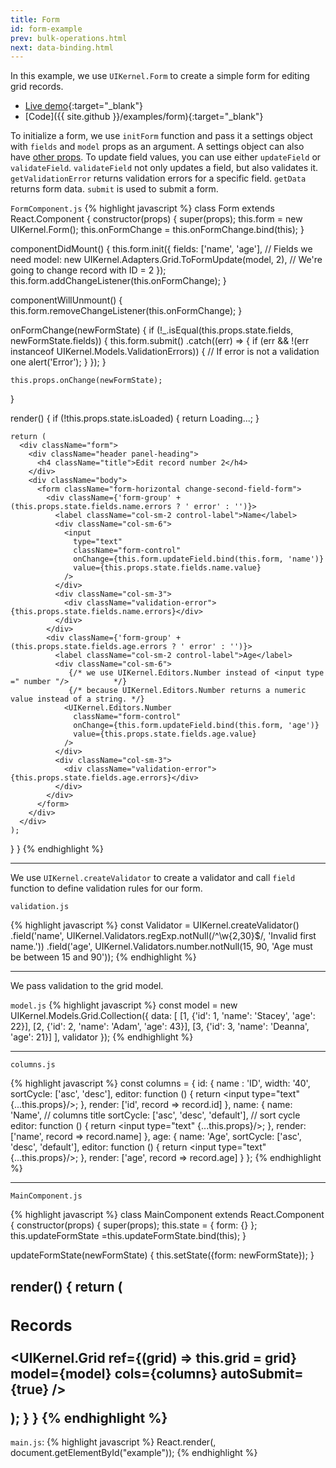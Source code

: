 ```yaml
---
title: Form
id: form-example
prev: bulk-operations.html
next: data-binding.html
---
```


In this example, we use `UIKernel.Form` to create a simple form for editing grid records.

* [Live demo](/examples/form/){:target="_blank"}
* [Code]({{ site.github }}/examples/form){:target="_blank"}

To initialize a form, we use `initForm` function and pass it a settings object with `fields` and `model` props as an argument.
A settings object can also have [other props](form-mixin.html).
To update field values, you can use either `updateField` or `validateField`.
`validateField` not only updates a field, but also validates it.
`getValidationError` returns validation errors for a specific field.
`getData` returns form data.
`submit` is used to submit a form.

`FormComponent.js`
{% highlight javascript %}
class Form extends React.Component {
  constructor(props) {
    super(props);
    this.form = new UIKernel.Form();
    this.onFormChange = this.onFormChange.bind(this);
  }

  componentDidMount() {
    this.form.init({
      fields: ['name', 'age'], // Fields we need
      model: new UIKernel.Adapters.Grid.ToFormUpdate(model, 2), // We're going to change record with ID = 2
    });
    this.form.addChangeListener(this.onFormChange);
  }

  componentWillUnmount() {
    this.form.removeChangeListener(this.onFormChange);
  }

  onFormChange(newFormState) {
    if (!_.isEqual(this.props.state.fields, newFormState.fields)) {
      this.form.submit()
        .catch((err) => {
          if (err && !(err instanceof UIKernel.Models.ValidationErrors)) { // If error is not a validation one
            alert('Error');
          }
        });
    }

    this.props.onChange(newFormState);
  }

  render() {
    if (!this.props.state.isLoaded) {
      return <span>Loading...</span>;
    }

    return (
      <div className="form">
        <div className="header panel-heading">
          <h4 className="title">Edit record number 2</h4>
        </div>
        <div className="body">
          <form className="form-horizontal change-second-field-form">
            <div className={'form-group' + (this.props.state.fields.name.errors ? ' error' : '')}>
              <label className="col-sm-2 control-label">Name</label>
              <div className="col-sm-6">
                <input
                  type="text"
                  className="form-control"
                  onChange={this.form.updateField.bind(this.form, 'name')}
                  value={this.props.state.fields.name.value}
                />
              </div>
              <div className="col-sm-3">
                <div className="validation-error">{this.props.state.fields.name.errors}</div>
              </div>
            </div>
            <div className={'form-group' + (this.props.state.fields.age.errors ? ' error' : '')}>
              <label className="col-sm-2 control-label">Age</label>
              <div className="col-sm-6">
                 {/* we use UIKernel.Editors.Number instead of <input type =" number "/>          */}
                 {/* because UIKernel.Editors.Number returns a numeric value instead of a string. */}
                <UIKernel.Editors.Number
                  className="form-control"
                  onChange={this.form.updateField.bind(this.form, 'age')}
                  value={this.props.state.fields.age.value}
                />
              </div>
              <div className="col-sm-3">
                <div className="validation-error">{this.props.state.fields.age.errors}</div>
              </div>
            </div>
          </form>
        </div>
      </div>
    );
  }
}
{% endhighlight %}

---

We use `UIKernel.createValidator` to create a validator and call `field` function to define validation rules for our form.

`validation.js`

{% highlight javascript %}
const Validator = UIKernel.createValidator()
  .field('name', UIKernel.Validators.regExp.notNull(/^\w{2,30}$/, 'Invalid first name.'))
  .field('age', UIKernel.Validators.number.notNull(15, 90, 'Age must be between 15 and 90'));
{% endhighlight %}

---

We pass validation to the grid model.

`model.js`
{% highlight javascript %}
const model = new UIKernel.Models.Grid.Collection({
  data: [
    [1, {'id': 1, 'name': 'Stacey', 'age': 22}],
    [2, {'id': 2, 'name': 'Adam',   'age': 43}],
    [3, {'id': 3, 'name': 'Deanna', 'age': 21}]
  ],
  validator
});
{% endhighlight %}

---

`columns.js`

{% highlight javascript %}
const columns = {
  id: {
    name : 'ID',
    width: '40',
    sortCycle: ['asc', 'desc'],
    editor: function () {
      return <input type="text" {...this.props}/>;
    },
    render: ['id', record => record.id]
  },
  name: {
    name: 'Name', // columns title
    sortCycle: ['asc', 'desc', 'default'], // sort cycle
    editor: function () {
      return <input type="text" {...this.props}/>;
    },
    render: ['name', record => record.name]
  },
  age: {
    name: 'Age',
    sortCycle: ['asc', 'desc', 'default'],
    editor: function () {
      return <input type="text" {...this.props}/>;
    },
    render: ['age', record => record.age]
  }
};
{% endhighlight %}

---

`MainComponent.js`

{% highlight javascript %}
class MainComponent extends React.Component {
  constructor(props) {
    super(props);
    this.state = {
      form: {}
    };
    this.updateFormState =this.updateFormState.bind(this);
  }

  updateFormState(newFormState) {
    this.setState({form: newFormState});
  }

  render() {
    return (
      <div className="container">
        <div className="row">
          <div className="col-sm-12">
            <div className="panel panel-info">
              <div className="panel-heading">
                <h3 className="panel-title">Records</h3>
              </div>
              <div className="panel-body padding0">
                <UIKernel.Grid
                  ref={(grid) => this.grid = grid}
                  model={model}
                  cols={columns}
                  autoSubmit={true}
                />
                <Form
                  state={this.state.form}
                  onChange={this.updateFormState}
                />
              </div>
            </div>
          </div>
        </div>
      </div>
    );
  }
}
{% endhighlight %}
---

`main.js`:
{% highlight javascript %}
React.render(<MainComponent/>, document.getElementById("example"));
{% endhighlight %}